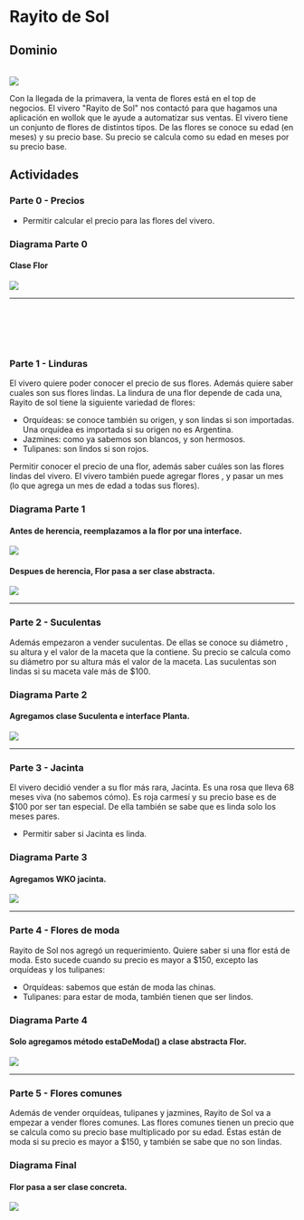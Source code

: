 # Rayito de Sol


## Dominio
<br><img src="tulipanes1.jpg"><br>

Con la llegada de la primavera, la venta de flores está en el top de negocios. El vivero "Rayito de Sol" nos contactó para que hagamos una aplicación en wollok que le ayude a automatizar sus ventas. El vivero tiene un conjunto de flores de distintos tipos. 
De las flores se conoce su edad (en meses) y su precio base. Su precio se calcula como su edad en meses por su precio base.

## Actividades

### Parte 0 - Precios

* Permitir calcular el precio para las flores del vivero.

### Diagrama Parte 0
#### Clase Flor
<img src="diag0.png">

---
<br><br><br><br>

### Parte 1 - Linduras

El vivero quiere poder conocer el precio de sus flores. Además quiere saber cuales son sus flores lindas. La lindura de una flor depende de cada una, Rayito de sol tiene la siguiente variedad de flores:

* Orquídeas: se conoce también su origen, y son lindas si son importadas. Una orquídea es importada si su origen no es Argentina.
* Jazmines: como ya sabemos son blancos, y son hermosos.
* Tulipanes: son lindos si son rojos.

Permitir conocer el precio de una flor, además saber cuáles son las flores lindas del vivero. 
El vivero también puede agregar flores , y pasar un mes (lo que agrega un mes de edad a todas sus flores).

### Diagrama Parte 1
#### Antes de herencia, reemplazamos a la flor por una interface.
<img src="diag1.png">

#### Despues de herencia, Flor pasa a ser clase abstracta.
<img src="diag1seg.png">

---
### Parte 2 - Suculentas

Además empezaron a vender suculentas. De ellas se conoce su diámetro , su altura y el valor de la maceta que la contiene. Su precio se calcula como su diámetro por su altura más el valor de la maceta. Las suculentas son lindas si su maceta vale más de $100. 

### Diagrama Parte 2
#### Agregamos clase Suculenta e interface Planta.
<img src="diag2.png">

---
### Parte 3 - Jacinta

El vivero decidió vender a su flor más rara, Jacinta. Es una rosa que lleva 68 meses viva (no sabemos cómo). Es roja carmesí y su precio base es de $100 por ser tan especial. De ella también se sabe que es linda solo los meses pares.
* Permitir saber si Jacinta es linda.

### Diagrama Parte 3
#### Agregamos WKO jacinta.
<img src="diag3.png">

---
### Parte 4 - Flores de moda

Rayito de Sol nos agregó un requerimiento. Quiere saber si una flor está de moda.
Esto sucede cuando su precio es mayor a $150, excepto las orquídeas y los tulipanes:
* Orquídeas: sabemos que están de moda las chinas.
* Tulipanes: para estar de moda, también tienen que ser lindos.

### Diagrama Parte 4
#### Solo agregamos método estaDeModa() a clase abstracta Flor.
<img src="diag4.png">

---
### Parte 5 - Flores comunes

Además de vender orquídeas, tulipanes y jazmines, Rayito de Sol va a empezar a vender flores comunes.
Las flores comunes tienen un precio que se calcula como su precio base multiplicado por su edad. Éstas están de moda si su precio es mayor a $150, y también se sabe que no son lindas.

### Diagrama Final
#### Flor pasa a ser clase concreta.

<img src="diag5.png">







